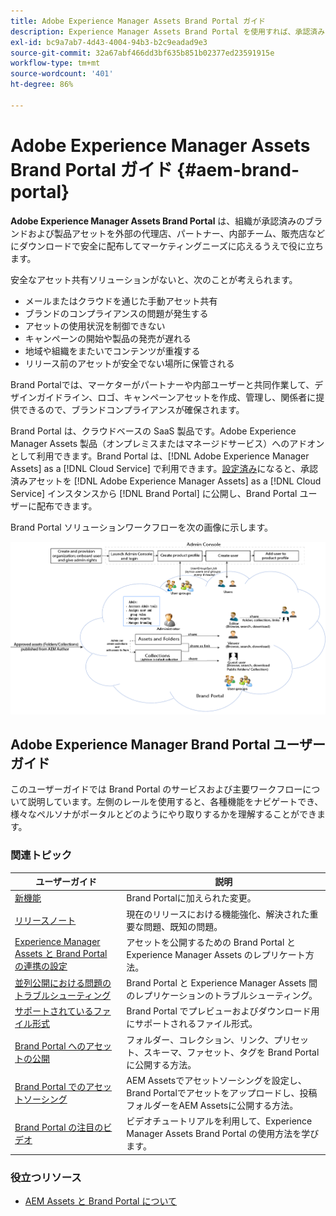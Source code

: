```yaml
---
title: Adobe Experience Manager Assets Brand Portal ガイド
description: Experience Manager Assets Brand Portal を使用すれば、承認済みのブランドアセットや製品アセットを外部の代理店、パートナー、内部チーム、販売店などへとダウンロードで安全に配布し、マーケティングニーズに応えることができます。
exl-id: bc9a7ab7-4d43-4004-94b3-b2c9eadad9e3
source-git-commit: 32a67abf466dd3bf635b851b02377ed23591915e
workflow-type: tm+mt
source-wordcount: '401'
ht-degree: 86%

---
```


# Adobe Experience Manager Assets Brand Portal ガイド {#aem-brand-portal}

**Adobe Experience Manager Assets Brand Portal** は、組織が承認済みのブランドおよび製品アセットを外部の代理店、パートナー、内部チーム、販売店などにダウンロードで安全に配布してマーケティングニーズに応えるうえで役に立ちます。

安全なアセット共有ソリューションがないと、次のことが考えられます。

* メールまたはクラウドを通じた手動アセット共有
* ブランドのコンプライアンスの問題が発生する
* アセットの使用状況を制御できない
* キャンペーンの開始や製品の発売が遅れる
* 地域や組織をまたいでコンテンツが重複する
* リリース前のアセットが安全でない場所に保管される

Brand Portalでは、マーケターがパートナーや内部ユーザーと共同作業して、デザインガイドライン、ロゴ、キャンペーンアセットを作成、管理し、関係者に提供できるので、ブランドコンプライアンスが確保されます。

Brand Portal は、クラウドベースの SaaS 製品です。Adobe Experience Manager Assets 製品（オンプレミスまたはマネージドサービス）へのアドオンとして利用できます。Brand Portal は、[!DNL Adobe Experience Manager Assets] as a [!DNL Cloud Service] で利用できます。[設定済み](https://experienceleague.adobe.com/ja/docs/experience-manager-cloud-service/content/assets/brand-portal/configure-aem-assets-with-brand-portal)になると、承認済みアセットを [!DNL Adobe Experience Manager Assets] as a [!DNL Cloud Service] インスタンスから [!DNL Brand Portal] に公開し、Brand Portal ユーザーに配布できます。

Brand Portal ソリューションワークフローを次の画像に示します。

![Brand Portal ワークフロー](assets/BPWorkflow1.png)

## Adobe Experience Manager Brand Portal ユーザーガイド

このユーザーガイドでは Brand Portal のサービスおよび主要ワークフローについて説明しています。左側のレールを使用すると、各種機能をナビゲートでき、様々なペルソナがポータルとどのようにやり取りするかを理解することができます。

### 関連トピック

| ユーザーガイド | 説明 |
|--- |---|
| [新機能](whats-new.md) | Brand Portalに加えられた変更。 |
| [リリースノート](brand-portal-release-notes.md) | 現在のリリースにおける機能強化、解決された重要な問題、既知の問題。 |
| [Experience Manager Assets と Brand Portal の連携の設定](../using/configure-aem-assets-with-brand-portal.md) | アセットを公開するための Brand Portal と Experience Manager Assets のレプリケート方法。 |
| [並列公開における問題のトラブルシューティング](troubleshoot-parallel-publishing.md) | Brand Portal と Experience Manager Assets 間のレプリケーションのトラブルシューティング。 |
| [サポートされているファイル形式](brand-portal-supported-formats.md) | Brand Portal でプレビューおよびダウンロード用にサポートされるファイル形式。 |
| [Brand Portal へのアセットの公開](brand-portal-sharing-folders.md) | フォルダー、コレクション、リンク、プリセット、スキーマ、ファセット、タグを Brand Portal に公開する方法。 |
| [Brand Portal でのアセットソーシング](brand-portal-asset-sourcing.md) | AEM Assetsでアセットソーシングを設定し、Brand Portalでアセットをアップロードし、投稿フォルダーをAEM Assetsに公開する方法。 |
| [Brand Portal の注目のビデオ](https://experienceleague.adobe.com/?lang=ja&amp;tag=Brand+Portal#recommended/solutions/experience-manager) | ビデオチュートリアルを利用して、Experience Manager Assets Brand Portal の使用方法を学びます。 |

### 役立つリソース

* [AEM Assets と Brand Portal について](https://experienceleague.adobe.com/en/docs/experience-manager-brand-portal/using/home)
